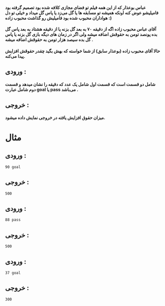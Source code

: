 #### عباس بوعذار که از این همه فیلم تو فضای مجازی کلافه شده بود تصمیم گرفته بود فامیلیشو عوض کنه اونکه همیشه تو مسابقه ها یا گل می‌زد یا پاس گل میداد و خیلی تو دل هواداران محبوب شده بود فامیلیش رو گذاشت محبوب زاده :)
#### آقای عباس محبوب زاده اگه از دقیقه ۷۰ به بعد گل بزنه یا از دقیقه هشتاد به بعد پاس گل بده پونصد تومن به حقوقش اضافه میشه ولی اگر در زمان های دیگه بازی گل بزنه یا پاس گل بده سیصد هزار تومن به حقوقش اضافه میشه‌‌ .
#### حالا آقای محبوب زاده (بوعذار سابق) از شما خواسته که بهش بگید چقدر حقوقش افزایش پیدا می‌کنه.


## ورودی :
#### شامل دو قسمت است که قسمت اول شامل یک عدد که دقیقه را نشان میدهد و قسمت دوم شامل عبارت goal یا pass می‌باشد .
## خروجی : 
#### میزان حقوق افزایش یافته در خروجی نمایش داده میشود.



# مثال 
## ورودی :
```
90 goal
```
## خروجی :
```
500
```

## ورودی :
```
88 pass
```
## خروجی :
```
500
```

## ورودی :
```
37 goal
```
## خروجی :
```
300
```
